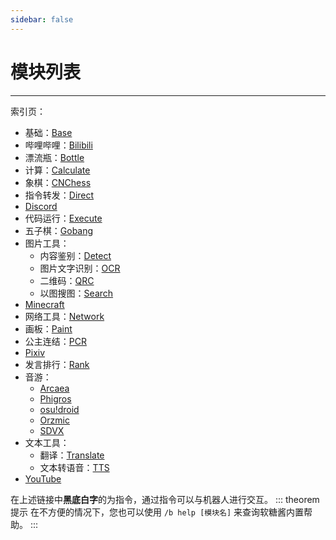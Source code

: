 ```yaml
---
sidebar: false
---
```


# 模块列表

---

索引页：
- 基础：[Base](./base/)
- 哔哩哔哩：[Bilibili](./bilibili/)
- 漂流瓶：[Bottle](./bottle/)
- 计算：[Calculate](./calculate/)
- 象棋：[CNChess](./cnchess/)
- 指令转发：[Direct](./direct/)
- [Discord](./discord/)
- 代码运行：[Execute](./execute/)
- 五子棋：[Gobang](./gobang/)
- 图片工具：
  - 内容鉴别：[Detect](./detect/)
  - 图片文字识别：[OCR](./ocr/)
  - 二维码：[QRC](./qrc/)
  - 以图搜图：[Search](./search/)
- [Minecraft](./minecraft/)
- 网络工具：[Network](./network/)
- 画板：[Paint](./paint/)
- 公主连结：[PCR](./pcr/)
- [Pixiv](./pixiv/)
- 发言排行：[Rank](./rank/)
- 音游：
  - [Arcaea](./arcaea/)
  - [Phigros](./phigros/)
  - [osu!droid](./osudroid/)
  - [Orzmic](/module/orzmic/)
  - [SDVX](/module/sdvx/)
- 文本工具：
  - 翻译：[Translate](./translate/)
  - 文本转语音：[TTS](./tts/)
- [YouTube](./youtube/)

在上述链接中**黑底白字**的为指令，通过指令可以与机器人进行交互。
::: theorem 提示
在不方便的情况下，您也可以使用 `/b help [模块名]` 来查询软糖酱内置帮助。
:::